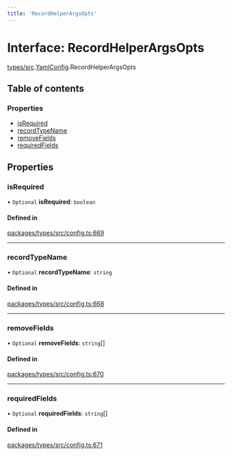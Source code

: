 ```yaml
---
title: 'RecordHelperArgsOpts'
---
```


# Interface: RecordHelperArgsOpts

[types/src](../modules/types_src).[YamlConfig](../modules/types_src.YamlConfig).RecordHelperArgsOpts

## Table of contents

### Properties

- [isRequired](types_src.YamlConfig.RecordHelperArgsOpts#isrequired)
- [recordTypeName](types_src.YamlConfig.RecordHelperArgsOpts#recordtypename)
- [removeFields](types_src.YamlConfig.RecordHelperArgsOpts#removefields)
- [requiredFields](types_src.YamlConfig.RecordHelperArgsOpts#requiredfields)

## Properties

### isRequired

• `Optional` **isRequired**: `boolean`

#### Defined in

[packages/types/src/config.ts:669](https://github.com/Urigo/graphql-mesh/blob/master/packages/types/src/config.ts#L669)

___

### recordTypeName

• `Optional` **recordTypeName**: `string`

#### Defined in

[packages/types/src/config.ts:668](https://github.com/Urigo/graphql-mesh/blob/master/packages/types/src/config.ts#L668)

___

### removeFields

• `Optional` **removeFields**: `string`[]

#### Defined in

[packages/types/src/config.ts:670](https://github.com/Urigo/graphql-mesh/blob/master/packages/types/src/config.ts#L670)

___

### requiredFields

• `Optional` **requiredFields**: `string`[]

#### Defined in

[packages/types/src/config.ts:671](https://github.com/Urigo/graphql-mesh/blob/master/packages/types/src/config.ts#L671)
